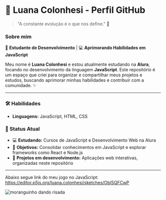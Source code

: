 # 🌼 Luana Colonhesi - Perfil GitHub

> "A constante evolução é o que nos define." 💖

### Sobre mim
💼 **Estudante de Desenvolvimento** | 💻 **Aprimorando Habilidades em JavaScript**

Meu nome é **Luana Colonhesi** e estou atualmente estudando na **Alura**, focando no desenvolvimento da linguagem **JavaScript**. Este repositório é um espaço que criei para organizar e compartilhar meus projetos e estudos, buscando aprimorar minhas habilidades e contribuir com a comunidade. ✨

---

### 🛠️ Habilidades

- **Linguagens:** JavaScript, HTML, CSS

### 🎯 Status Atual
- 💻 **Estudando:** Cursos de JavaScript e Desenvolvimento Web na Alura
- 🚀 **Objetivos:** Consolidar conhecimentos em JavaScript e explorar frameworks como React e Node.js
- 🏅 **Projetos em desenvolvimento:** Aplicações web interativas, organizadas neste repositório

---

Abaixo segue link do meu jogo no JavaScript:
https://editor.p5js.org/luana.colonhesi/sketches/OblSQFCwP

![moranguinho dando risada](https://media1.tenor.com/m/7hS53NAKEXoAAAAC/laughing-strawberry-shortcake.gif)
